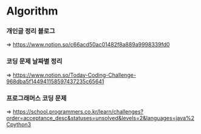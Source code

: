 # Algorithm

### 개인글 정리 블로그
 => https://www.notion.so/c66acd50ac01482f8a889a9998339fd0
 <br>
### 코딩 문제 날짜별 정리
 => https://www.notion.so/Today-Coding-Challenge-968dba5f144941158597437235c65641
 <br>
### 프로그래머스 코딩 문제
 => https://school.programmers.co.kr/learn/challenges?order=acceptance_desc&statuses=unsolved&levels=2&languages=java%2Cpython3
<br>
